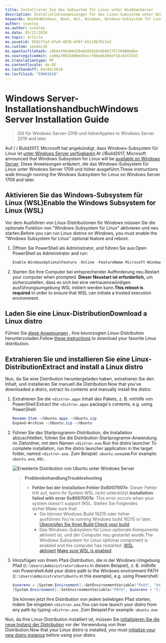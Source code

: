 ```yaml
---
title: Installieren Sie das Subsystem für Linux unter WindowsServer
description: Installationsanweisungen für das Linux-Subsystem unter Windows Server.
keywords: BashOnWindows, Bash, Wsl, Windows, Windows-Subsystem für Linux, Windowssubsystem, Ubuntu und WindowsServer
author: scooley
ms.author: scooley
ms.date: 05/22/2018
ms.topic: article
ms.assetid: 9281ffa2-4fa9-4078-bf6f-b51c967617e3
ms.custom: seodec18
ms.openlocfilehash: c0b8af08a06428ebd292b8c6b9b275726988bdbe
ms.sourcegitcommit: ca08a78925880ed3eccf88edb30def16c83f2543
ms.translationtype: MT
ms.contentlocale: de-DE
ms.lasthandoff: 04/04/2019
ms.locfileid: "59063618"
---
```

# <a name="windows-server-installation-guide"></a><span data-ttu-id="2d04a-104">Windows Server-Installationshandbuch</span><span class="sxs-lookup"><span data-stu-id="2d04a-104">Windows Server Installation Guide</span></span>

> <span data-ttu-id="2d04a-105">Gilt für Windows Server-2019 und höher</span><span class="sxs-lookup"><span data-stu-id="2d04a-105">Applies to Windows Server 2019 and later</span></span>

<span data-ttu-id="2d04a-106">Auf / / Build2017, Microsoft hat angekündigt, dass Windows-Subsystem für Linux ist [unter Windows Server verfügbaren](https://blogs.technet.microsoft.com/hybridcloud/2017/05/10/windows-server-for-developers-news-from-microsoft-build-2017/).</span><span class="sxs-lookup"><span data-stu-id="2d04a-106">At //Build2017, Microsoft announced that Windows Subsystem for Linux will be [available on Windows Server](https://blogs.technet.microsoft.com/hybridcloud/2017/05/10/windows-server-for-developers-news-from-microsoft-build-2017/).</span></span>  <span data-ttu-id="2d04a-107">Diese Anweisungen erläutert, die das Windows-Subsystem für Linux unter Windows Server 1709 und höher ausgeführt.</span><span class="sxs-lookup"><span data-stu-id="2d04a-107">These instructions walk through running the Windows Subsystem for Linux on Windows Server 1709 and later.</span></span>

## <a name="enable-the-windows-subsystem-for-linux-wsl"></a><span data-ttu-id="2d04a-108">Aktivieren Sie das Windows-Subsystem für Linux (WSL)</span><span class="sxs-lookup"><span data-stu-id="2d04a-108">Enable the Windows Subsystem for Linux (WSL)</span></span>

<span data-ttu-id="2d04a-109">Vor dem Ausführen von Linux-Distributionen für Windows müssen Sie die optionale Funktion von "Windows-Subsystem für Linux" aktivieren und neu starten.</span><span class="sxs-lookup"><span data-stu-id="2d04a-109">Before you can run Linux distros on Windows, you must enable the "Windows Subsystem for Linux" optional feature and reboot.</span></span>

1. <span data-ttu-id="2d04a-110">Öffnen Sie PowerShell als Administrator, und führen Sie aus:</span><span class="sxs-lookup"><span data-stu-id="2d04a-110">Open PowerShell as Administrator and run:</span></span>
    ```powershell
    Enable-WindowsOptionalFeature -Online -FeatureName Microsoft-Windows-Subsystem-Linux
    ```

2. <span data-ttu-id="2d04a-111">Starten Sie Ihre Computer bei entsprechender Aufforderung neu.</span><span class="sxs-lookup"><span data-stu-id="2d04a-111">Restart your computer when prompted.</span></span> <span data-ttu-id="2d04a-112">**Dieser Neustart ist erforderlich,** um sicherzustellen, dass es sich bei eine vertrauenswürdigen ausführungsumgebung WSL initiiert werden kann.</span><span class="sxs-lookup"><span data-stu-id="2d04a-112">**This reboot is required** in order to ensure that WSL can initiate a trusted execution environment.</span></span>

## <a name="download-a-linux-distro"></a><span data-ttu-id="2d04a-113">Laden Sie eine Linux-Distribution</span><span class="sxs-lookup"><span data-stu-id="2d04a-113">Download a Linux distro</span></span>

<span data-ttu-id="2d04a-114">Führen Sie [diese Anweisungen](install-manual.md) , Ihre bevorzugten Linux-Distribution herunterzuladen.</span><span class="sxs-lookup"><span data-stu-id="2d04a-114">Follow [these instructions](install-manual.md) to download your favorite Linux distribution.</span></span>

## <a name="extract-and-install-a-linux-distro"></a><span data-ttu-id="2d04a-115">Extrahieren Sie und installieren Sie eine Linux-Distribution</span><span class="sxs-lookup"><span data-stu-id="2d04a-115">Extract and install a Linux distro</span></span>
<span data-ttu-id="2d04a-116">Nun, da Sie eine Distribution heruntergeladen haben, extrahieren Sie den Inhalt, und installieren Sie manuell die Distribution:</span><span class="sxs-lookup"><span data-stu-id="2d04a-116">Now that you've downloaded a distro, extract its contents and manually install the distro:</span></span>

1. <span data-ttu-id="2d04a-117">Extrahieren Sie die `<distro>.appx` Inhalt des Pakets, z. B. mithilfe von PowerShell:</span><span class="sxs-lookup"><span data-stu-id="2d04a-117">Extract the `<distro>.appx` package's contents, e.g. using PowerShell:</span></span>

    ```powershell
    Rename-Item ~/Ubuntu.appx ~/Ubuntu.zip
    Expand-Archive ~/Ubuntu.zip ~/Ubuntu
    ```

2. <span data-ttu-id="2d04a-118">Führen Sie das Startprogramm-Distribution, die Installation abzuschließen, führen Sie die Distribution-Startprogramm-Anwendung im Zielordner, mit dem Namen `<distro>.exe`.</span><span class="sxs-lookup"><span data-stu-id="2d04a-118">Run the distro launcher To complete installation, run the distro launcher application in the target folder, named `<distro>.exe`.</span></span> <span data-ttu-id="2d04a-119">Zum Beispiel: `ubuntu.exe`usw.</span><span class="sxs-lookup"><span data-stu-id="2d04a-119">For example: `ubuntu.exe`, etc.</span></span>

    ![Erweiterte Distribution von Ubuntu unter Windows Server](media/server-appx-expand.png)

    > **<span data-ttu-id="2d04a-121">Problembehandlung</span><span class="sxs-lookup"><span data-stu-id="2d04a-121">Troubleshooting</span></span>**
    > * <span data-ttu-id="2d04a-122">**Fehler bei der Installation Fehler 0x8007007e**: Dieser Fehler tritt auf, wenn Ihr System WSL nicht unterstützt.</span><span class="sxs-lookup"><span data-stu-id="2d04a-122">**Installation failed with error 0x8007007e**: This error occurs when your system doesn't support WSL.</span></span> <span data-ttu-id="2d04a-123">Stellen Sie Folgendes sicher:</span><span class="sxs-lookup"><span data-stu-id="2d04a-123">Make sure that:</span></span>
    >   * <span data-ttu-id="2d04a-124">Sie können Windows Build 16215 oder höher ausführen.</span><span class="sxs-lookup"><span data-stu-id="2d04a-124">You're running Windows build 16215 or later.</span></span> <span data-ttu-id="2d04a-125">[Überprüfen Sie Ihren Build](troubleshooting.md#check-your-build-number).</span><span class="sxs-lookup"><span data-stu-id="2d04a-125">[Check your build](troubleshooting.md#check-your-build-number).</span></span>
    >   * <span data-ttu-id="2d04a-126">Das Windows-Subsystem für Linux optionale Komponente aktiviert ist, und der Computer neu gestartet wurde.</span><span class="sxs-lookup"><span data-stu-id="2d04a-126">The Windows Subsystem for Linux optional component is enabled and the computer has restarted.</span></span>  <span data-ttu-id="2d04a-127">[WSL aktiviert](troubleshooting.md#confirm-wsl-is-enabled).</span><span class="sxs-lookup"><span data-stu-id="2d04a-127">[Make sure WSL is enabled](troubleshooting.md#confirm-wsl-is-enabled).</span></span>
    
3. <span data-ttu-id="2d04a-128">Hinzufügen von Ihrem Pfad-Distribution, die in der Windows-Umgebung Pfad (`C:\Users\Administrator\Ubuntu` in diesem Beispiel), z. B. mithilfe von Powershell:</span><span class="sxs-lookup"><span data-stu-id="2d04a-128">Add your distro path to the Windows environment PATH (`C:\Users\Administrator\Ubuntu` in this example), e.g. using Powershell:</span></span>
        
    ```powershell
    $userenv = [System.Environment]::GetEnvironmentVariable("Path", "User")
    [System.Environment]::SetEnvironmentVariable("PATH", $userenv + "C:\Users\Administrator\Ubuntu", "User")
    ```
    <span data-ttu-id="2d04a-129">Sie können jetzt Ihre Distribution von jedem beliebigen Pfad starten, indem Sie eingeben `<distro>.exe`.</span><span class="sxs-lookup"><span data-stu-id="2d04a-129">You can now launch your distro from any path by typing `<distro>.exe`.</span></span> <span data-ttu-id="2d04a-130">Zum Beispiel:</span><span class="sxs-lookup"><span data-stu-id="2d04a-130">For example:</span></span> `ubuntu.exe`

<span data-ttu-id="2d04a-131">Nun, da Ihre Linux-Distribution installiert ist, müssen Sie [initialisieren Sie die neue Instanz der Distribution](initialize-distro.md) vor der Verwendung von Ihrer Distribution.</span><span class="sxs-lookup"><span data-stu-id="2d04a-131">Now that your Linux distro is installed, you must [initialize your new distro instance](initialize-distro.md) before using your distro.</span></span>
